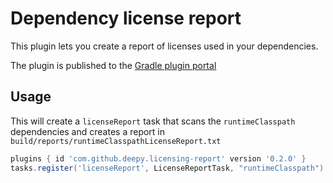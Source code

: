 # Dependency license report

This plugin lets you create a report of licenses used in your dependencies.

The plugin is published to the [Gradle plugin portal](https://plugins.gradle.org/plugin/com.github.deepy.licensing-report)

## Usage
This will create a `licenseReport` task that scans the `runtimeClasspath` dependencies and creates a report in `build/reports/runtimeClasspathLicenseReport.txt`

```groovy
plugins { id 'com.github.deepy.licensing-report' version '0.2.0' }
tasks.register('licenseReport', LicenseReportTask, "runtimeClasspath")
```
